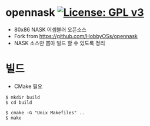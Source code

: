 # opennask [![License: GPL v3](https://img.shields.io/badge/License-GPL%20v3-blue.svg)](http://www.gnu.org/licenses/gpl-3.0)

* 80x86 NASK 어셈블러 오픈소스
* Fork from https://github.com/HobbyOSs/opennask 
* NASK 소스만 뽑아 빌드 할 수 있도록 정리

# 빌드
* CMake 필요
```
$ mkdir build
$ cd build

$ cmake -G "Unix Makefiles" ..
$ make
```
